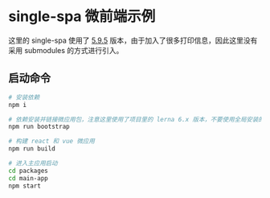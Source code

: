 # single-spa 微前端示例

这里的 single-spa 使用了 [5.9.5](https://github.com/single-spa/single-spa/tree/v5.9.5) 版本，由于加入了很多打印信息，因此这里没有采用 submodules 的方式进行引入。

## 启动命令

```bash
# 安装依赖
npm i

# 依赖安装并链接微应用包，注意这里使用了项目里的 lerna 6.x 版本，不要使用全局安装的 lerna 
npm run bootstrap

# 构建 react 和 vue 微应用
npm run build

# 进入主应用启动
cd packages
cd main-app
npm start
```
